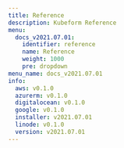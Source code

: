 ```yaml
---
title: Reference
description: Kubeform Reference
menu:
  docs_v2021.07.01:
    identifier: reference
    name: Reference
    weight: 1000
    pre: dropdown
menu_name: docs_v2021.07.01
info:
  aws: v0.1.0
  azurerm: v0.1.0
  digitalocean: v0.1.0
  google: v0.1.0
  installer: v2021.07.01
  linode: v0.1.0
  version: v2021.07.01
---
```


